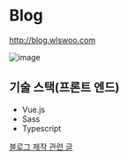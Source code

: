 # Blog

<http://blog.wlswoo.com>

![image](https://user-images.githubusercontent.com/49791336/77218791-74e79800-6b72-11ea-8143-432393410ec2.png)

## 기술 스택(프론트 엔드)
- Vue.js
- Sass
- Typescript

[블로그 제작 관련 글](http://blog.wlswoo.com/4)